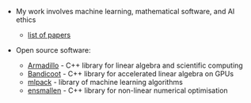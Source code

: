 * My work involves machine learning, mathematical software, and AI ethics
  - [list of papers](https://conradsanderson.id.au/papers.html)

* Open source software:
  - [Armadillo](https://arma.sourceforge.net) - C++ library for linear algebra and scientific computing
  - [Bandicoot](https://coot.sourceforge.io) - C++ library for accelerated linear algebra on GPUs
  - [mlpack](https://mlpack.org) - library of machine learning algorithms
  - [ensmallen](https://ensmallen.org) - C++ library for non-linear numerical optimisation
